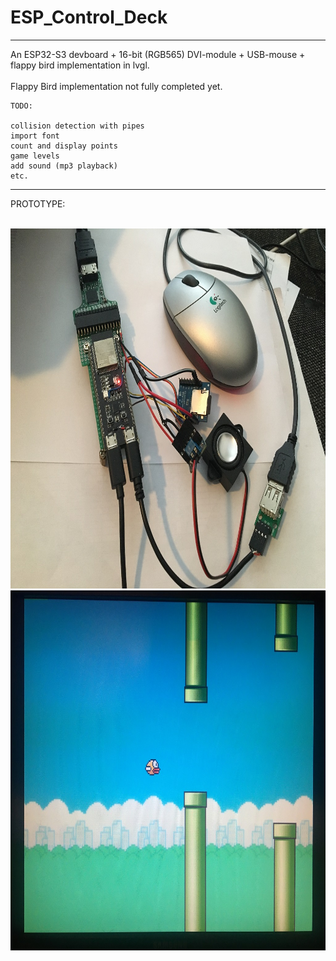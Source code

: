 # ESP_Control_Deck
***
An ESP32-S3 devboard + 16-bit (RGB565) DVI-module + USB-mouse + flappy bird implementation in lvgl.
<br />
<br />
Flappy Bird implementation not fully completed yet.
<br />

    TODO: 
    
    collision detection with pipes
    import font
    count and display points
    game levels
    add sound (mp3 playback)
    etc.

***
PROTOTYPE:

<br />
<a href="images/esp_control_deck.jpg">
<img src="images/esp_control_deck.jpg" width="768" height="576">
</a>
<a href="images/flappy_bird_esp32.jpg">
<img src="images/flappy_bird_esp32.jpg" width="768" height="576">
</a>
